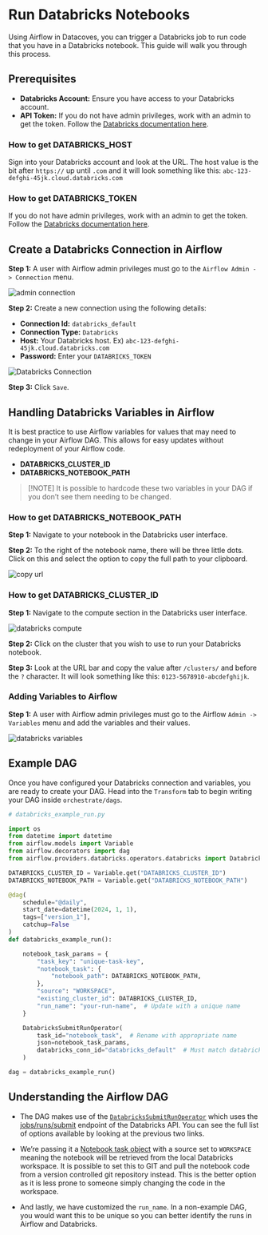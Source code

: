 # Run Databricks Notebooks 

Using Airflow in Datacoves, you can trigger a Databricks job to run code that you have in a Databricks notebook. This guide will walk you through this process.

## Prerequisites 

- **Databricks Account:** Ensure you have access to your Databricks account.
- **API Token:** If you do not have admin privileges, work with an admin to get the token. Follow the [Databricks documentation here](https://docs.databricks.com/en/dev-tools/auth/pat.html).

### How to get DATABRICKS_HOST 

Sign into your Databricks account and look at the URL. The host value is the bit after `https://` up until `.com` and it will look something like this: `abc-123-defghi-45jk.cloud.databricks.com`

### How to get DATABRICKS_TOKEN 

If you do not have admin privileges, work with an admin to get the token. Follow the [Databricks documentation here](https://docs.databricks.com/en/dev-tools/auth/pat.html).

## Create a Databricks Connection in Airflow

**Step 1:** A user with Airflow admin privileges must go to the `Airflow Admin -> Connection` menu.

![admin connection](assets/admin-connections.png)

**Step 2:** Create a new connection using the following details:

- **Connection Id:** `databricks_default`
- **Connection Type:** `Databricks`
- **Host:** Your Databricks host. Ex) `abc-123-defghi-45jk.cloud.databricks.com`
- **Password:** Enter your `DATABRICKS_TOKEN`

![Databricks Connection](assets/airflow_databricks_connection.png)

**Step 3:** Click `Save`.

## Handling Databricks Variables in Airflow

It is best practice to use Airflow variables for values that may need to change in your Airflow DAG. This allows for easy updates without redeployment of your Airflow code.

- **DATABRICKS_CLUSTER_ID**
- **DATABRICKS_NOTEBOOK_PATH**

> [!NOTE] It is possible to hardcode these two variables in your DAG if you don’t see them needing to be changed.

### How to get DATABRICKS_NOTEBOOK_PATH 

**Step 1:** Navigate to your notebook in the Databricks user interface.

**Step 2:** To the right of the notebook name, there will be three little dots. Click on this and select the option to copy the full path to your clipboard.

![copy url](assets/databricks_copyurl.png)

### How to get DATABRICKS_CLUSTER_ID 

**Step 1:** Navigate to the compute section in the Databricks user interface.

![databricks compute](assets/databricks_compute.png)

**Step 2:** Click on the cluster that you wish to use to run your Databricks notebook.

**Step 3:** Look at the URL bar and copy the value after `/clusters/` and before the `?` character. It will look something like this: `0123-5678910-abcdefghijk`.

### Adding Variables to Airflow 

**Step 1:** A user with Airflow admin privileges must go to the Airflow `Admin -> Variables` menu and add the variables and their values.

![databricks variables](assets/airflow_databricks_variables.png)

## Example DAG 

Once you have configured your Databricks connection and variables, you are ready to create your DAG. Head into the `Transform` tab to begin writing your DAG inside `orchestrate/dags`.

```python
# databricks_example_run.py

import os
from datetime import datetime
from airflow.models import Variable
from airflow.decorators import dag
from airflow.providers.databricks.operators.databricks import DatabricksSubmitRunOperator

DATABRICKS_CLUSTER_ID = Variable.get("DATABRICKS_CLUSTER_ID")
DATABRICKS_NOTEBOOK_PATH = Variable.get("DATABRICKS_NOTEBOOK_PATH")

@dag(
    schedule="@daily",
    start_date=datetime(2024, 1, 1),
    tags=["version_1"],
    catchup=False
)
def databricks_example_run():

    notebook_task_params = {
        "task_key": "unique-task-key",
        "notebook_task": {
            "notebook_path": DATABRICKS_NOTEBOOK_PATH,
        },
        "source": "WORKSPACE",
        "existing_cluster_id": DATABRICKS_CLUSTER_ID,
        "run_name": "your-run-name",  # Update with a unique name
    }

    DatabricksSubmitRunOperator(
        task_id="notebook_task",  # Rename with appropriate name
        json=notebook_task_params,
        databricks_conn_id="databricks_default"  # Must match databricks connection id
    )

dag = databricks_example_run()
```

## Understanding the Airflow DAG 

- The DAG makes use of the [`DatabricksSubmitRunOperator`](https://airflow.apache.org/docs/apache-airflow-providers-databricks/1.0.0/operators.html) which uses the [jobs/runs/submit](https://docs.databricks.com/api/workspace/jobs/submit) endpoint of the Databricks API. You can see the full list of options available by looking at the previous two links. 
 
- We’re passing it a [Notebook task object](https://docs.databricks.com/api/workspace/jobs/submit#notebook_task) with a source set to `WORKSPACE` meaning the notebook will be retrieved from the local Databricks workspace. It is possible to set this to GIT and pull the notebook code from a version controlled git repository instead. This is the better option as it is less prone to someone simply changing the code in the workspace. 

- And lastly, we have customized the `run_name`. In a non-example DAG, you would want this to be unique so you can better identify the runs in Airflow and Databricks. 
